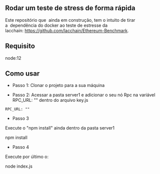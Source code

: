 ## Rodar um teste de stress de forma rápida
Este repositório que  ainda em construção, tem o intuito de tirar a  dependência do docker ao teste de estresse da lacchain: https://github.com/lacchain/Ethereum-Benchmark. 
## Requisito 

node:12



## Como usar

* Passo 1: Clonar o projeto para a sua máquina 



* Passo 2: Acessar a pasta server1 e adicionar o seu nó Rpc na variável RPC_URL: "" dentro do arquivo key.js
```
RPC_URL: ""
```
* Passo 3


Execute o "npm install" ainda dentro da pasta server1

npm install

* Passo 4 

Execute por último o:

node index.js

